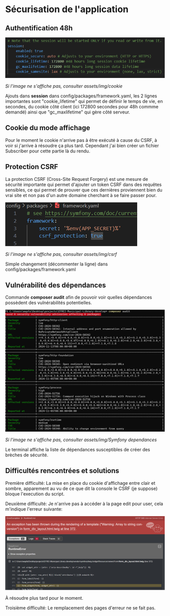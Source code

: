 # Sécurisation de l'application
## Authentification 48h

![alt text](assets/img/cookie.png)

*Si l'image ne s'affiche pas, consulter assets/img/cookie*

Ajouts dans **session** dans config/packages/framework.yaml, les 2 lignes importantes sont "cookie_lifetime" qui permet de définir le temps de vie, en secondes, du cookie côté client (ici 172800 secondes pour 48h commme demandé) ainsi que "gc_maxlifetime" qui gère côté serveur.

## Cookie du mode affichage

Pour le moment le cookie n'arrive pas à être exécuté à cause du CSRF, à voir si j'arrive à résoudre ça plus tard. Cependant j'ai bien créer un fichier Subscriber pour cette partie là du rendu.

## Protection CSRF

La protection CSRF (Cross-Site Request Forgery) est une mesure de sécurité importante qui permet d'ajouter un token CSRF dans des requêtes sensibles, ce qui permet de prouver que ces dernières proviennent bien du vrai site et non pas d'un autre domaine cherchant à se faire passer pour.

![alt text](assets/img/csrf.png)

*Si l'image ne s'affiche pas, consulter assets/img/csrf*

Simple changement (décommenter la ligne) dans config/packages/framework.yaml

## Vulnérabilité des dépendances

Commande **composer audit** afin de pouvoir voir quelles dépendances possèdent des vulnérabilités potentielles.

![alt text](<./assets/img/Symfony dependances.png>)

*Si l'image ne s'affiche pas, consulter assets/img/Symfony dependances*

Le terminal affiche la liste de dépendances susceptibles de créer des brèches de sécurité.

## Difficultés rencontrées et solutions

Première difficulté: La mise en place du cookie d'affichage entre clair et sombre, apparement au vu de ce que dit la console le CSRF (je suppose) bloque l'execution du script.

Deuxième difficulté: Je n'arrive pas à accéder à la page edit pour user, cela m'indique l'erreur suivante:

![alt text](<assets/img/user error.png>)

À résoudre plus tard pour le moment.

Troisième difficulté: Le remplacement des pages d'erreur ne se fait pas.